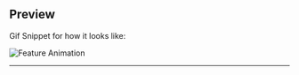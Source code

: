 
## Preview

Gif Snippet for how it looks like:

![Feature Animation](https://i.imgur.com/aITbCMZ.gif)

---
